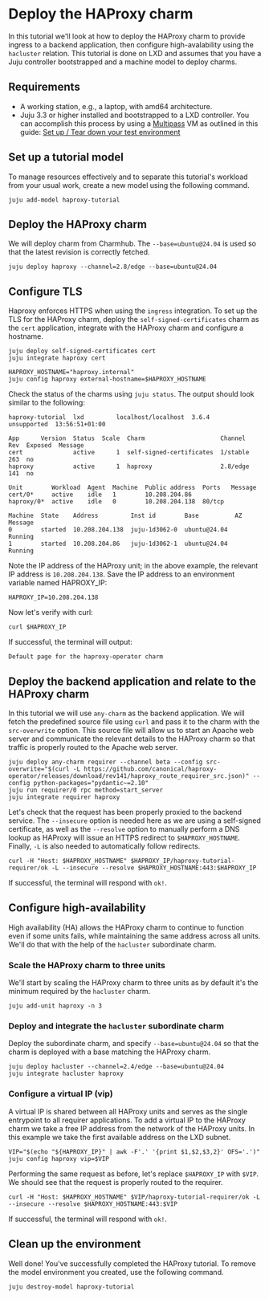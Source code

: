 # Deploy the HAProxy charm

In this tutorial we'll look at how to deploy the HAProxy charm to provide ingress to a backend application, then configure high-avalability using the `hacluster` relation. This tutorial is done on LXD and assumes that you have a Juju controller bootstrapped and a machine model to deploy charms.

## Requirements

* A working station, e.g., a laptop, with amd64 architecture.
* Juju 3.3 or higher installed and bootstrapped to a LXD controller. You can accomplish
this process by using a [Multipass](https://multipass.run/) VM as outlined in this guide: [Set up / Tear down your test environment](https://canonical-juju.readthedocs-hosted.com/en/3.6/user/howto/manage-your-deployment/manage-your-deployment-environment/#set-things-up)

## Set up a tutorial model

To manage resources effectively and to separate this tutorial's workload from your usual work, create a new model using the following command.
```
juju add-model haproxy-tutorial
```

## Deploy the HAProxy charm
We will deploy charm from Charmhub. The `--base=ubuntu@24.04` is used so that the latest revision is correctly fetched. 
```
juju deploy haproxy --channel=2.8/edge --base=ubuntu@24.04
```

## Configure TLS
Haproxy enforces HTTPS when using the `ingress` integration. To set up the TLS for the HAProxy charm, deploy the `self-signed-certificates` charm as the `cert` application, integrate with the HAProxy charm and configure a hostname.
```
juju deploy self-signed-certificates cert
juju integrate haproxy cert

HAPROXY_HOSTNAME="haproxy.internal"
juju config haproxy external-hostname=$HAPROXY_HOSTNAME
```

Check the status of the charms using `juju status`. The output should look similar to the following:
```
haproxy-tutorial  lxd         localhost/localhost  3.6.4    unsupported  13:56:51+01:00

App      Version  Status  Scale  Charm                     Channel   Rev  Exposed  Message
cert              active      1  self-signed-certificates  1/stable  263  no       
haproxy           active      1  haproxy                   2.8/edge  141  no       

Unit        Workload  Agent  Machine  Public address  Ports   Message
cert/0*     active    idle   1        10.208.204.86           
haproxy/0*  active    idle   0        10.208.204.138  80/tcp  

Machine  State    Address         Inst id        Base          AZ  Message
0        started  10.208.204.138  juju-1d3062-0  ubuntu@24.04      Running
1        started  10.208.204.86   juju-1d3062-1  ubuntu@24.04      Running
```

Note the IP address of the HAProxy unit; in the above example, the relevant IP address is `10.208.204.138`. Save the IP address to an environment variable named HAPROXY_IP:
```
HAPROXY_IP=10.208.204.138
```

Now let's verify with curl:
```
curl $HAPROXY_IP
```

If successful, the terminal will output:
```
Default page for the haproxy-operator charm
```

## Deploy the backend application and relate to the HAProxy charm
In this tutorial we will use `any-charm` as the backend application. We will fetch the predefined source file using `curl` and pass it to the charm with the `src-overwrite` option. This source file will allow us to start an Apache web server and communicate the relevant details to the HAProxy charm so that traffic is properly routed to the Apache web server.
```
juju deploy any-charm requirer --channel beta --config src-overwrite="$(curl -L https://github.com/canonical/haproxy-operator/releases/download/rev141/haproxy_route_requirer_src.json)" --config python-packages="pydantic~=2.10"
juju run requirer/0 rpc method=start_server
juju integrate requirer haproxy
```

Let's check that the request has been properly proxied to the backend service. The `--insecure` option is needed here as we are using a self-signed certificate, as well as the `--resolve` option to manually perform a DNS lookup as HAProxy will issue an HTTPS redirect to `$HAPROXY_HOSTNAME`. Finally, `-L` is also needed to automatically follow redirects.
```
curl -H "Host: $HAPROXY_HOSTNAME" $HAPROXY_IP/haproxy-tutorial-requirer/ok -L --insecure --resolve $HAPROXY_HOSTNAME:443:$HAPROXY_IP
```

If successful, the terminal will respond with `ok!`.

## Configure high-availability
High availability (HA) allows the HAProxy charm to continue to function even if some units fails, while maintaining the same address across all units. We'll do that with the help of the `hacluster` subordinate charm.

### Scale the HAProxy charm to three units
We'll start by scaling the HAProxy charm to three units as by default it's the minimum required by the `hacluster` charm.
```
juju add-unit haproxy -n 3
```

### Deploy and integrate the `hacluster` subordinate charm
Deploy the subordinate charm, and specify `--base=ubuntu@24.04` so that the charm is deployed with a base matching the HAProxy charm.
```
juju deploy hacluster --channel=2.4/edge --base=ubuntu@24.04
juju integrate hacluster haproxy
```

### Configure a virtual IP (vip)
A virtual IP is shared between all HAProxy units and serves as the single entrypoint to all requirer applications. To add a virtual IP to the HAProxy charm we take a free IP address from the network of the HAProxy units. In this example we take the first available address on the LXD subnet.
```
VIP="$(echo "${HAPROXY_IP}" | awk -F'.' '{print $1,$2,$3,2}' OFS='.')"
juju config haproxy vip=$VIP
```

Performing the same request as before, let's replace `$HAPROXY_IP` with `$VIP`. We should see that the request is properly routed to the requirer.
```
curl -H "Host: $HAPROXY_HOSTNAME" $VIP/haproxy-tutorial-requirer/ok -L --insecure --resolve $HAPROXY_HOSTNAME:443:$VIP
```

If successful, the terminal will respond with `ok!`.

## Clean up the environment
Well done! You've successfully completed the HAProxy tutorial. To remove the model environment you created, use the following command.
```
juju destroy-model haproxy-tutorial
```